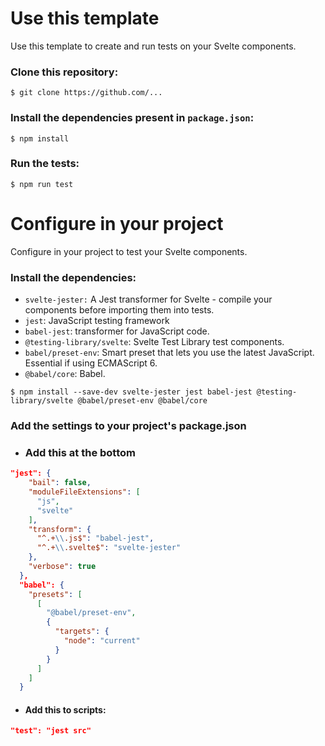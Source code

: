 # Use this template
Use this template to create and run tests on your Svelte components.
### Clone this repository:
```git
$ git clone https://github.com/...
```
### Install the dependencies present in `package.json`:
```npm
$ npm install
```
### Run the tests:
```npm
$ npm run test
```

# Configure in your project
Configure in your project to test your Svelte components.

### Install the dependencies:
- `svelte-jester:` A Jest transformer for Svelte - compile your components before importing them into tests. 
- `jest`: JavaScript testing framework
- `babel-jest`: transformer for JavaScript code. 
- `@testing-library/svelte`: Svelte Test Library test components.
- `babel/preset-env`: Smart preset that lets you use the latest JavaScript. Essential if using ECMAScript 6.
- `@babel/core`: Babel.

```npm
$ npm install --save-dev svelte-jester jest babel-jest @testing-library/svelte @babel/preset-env @babel/core
```    

### Add the settings to your project's package.json

- ### Add this at the bottom
```json
"jest": {
    "bail": false,
    "moduleFileExtensions": [
      "js",
      "svelte"
    ],
    "transform": {
      "^.+\\.js$": "babel-jest",
      "^.+\\.svelte$": "svelte-jester"
    },
    "verbose": true
  },
  "babel": {
    "presets": [
      [
        "@babel/preset-env",
        {
          "targets": {
            "node": "current"
          }
        }
      ]
    ]
  }
```
- #### Add this to scripts:   
```json
"test": "jest src"
```  


